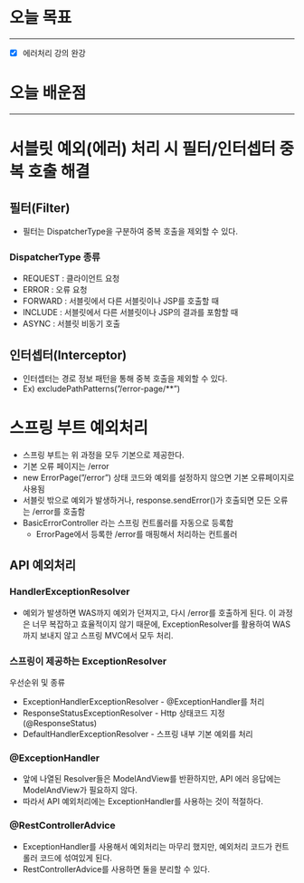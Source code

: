 # 오늘 목표

---

- [x]  에러처리 강의 완강

# 오늘 배운점

---

# 서블릿 예외(에러) 처리 시 필터/인터셉터 중복 호출 해결

## 필터(Filter)

- 필터는 DispatcherType을 구분하여 중복 호출을 제외할 수 있다.

### DispatcherType 종류

- REQUEST : 클라이언트 요청
- ERROR : 오류 요청
- FORWARD : 서블릿에서 다른 서블릿이나 JSP를 호출할 때
- INCLUDE : 서블릿에서 다른 서블릿이나 JSP의 결과를 포함할 때
- ASYNC : 서블릿 비동기 호출

## 인터셉터(Interceptor)

- 인터셉터는 경로 정보 패턴을 통해 중복 호출을 제외할 수 있다.
- Ex) excludePathPatterns(”/error-page/**”)

# 스프링 부트 예외처리

- 스프링 부트는 위 과정을 모두 기본으로 제공한다.
- 기본 오류 페이지는 /error
- new ErrorPage(”/error”) 상태 코드와 예외를 설정하지 않으면 기본 오류페이지로 사용됨
- 서블릿 밖으로 예외가 발생하거나, response.sendError()가 호출되면 모든 오류는 /error를 호출함
- BasicErrorController 라는 스프링 컨트롤러를 자동으로 등록함
    - ErrorPage에서 등록한 /error를 매핑해서 처리하는 컨트롤러

## API 예외처리

### HandlerExceptionResolver

- 예외가 발생하면 WAS까지 예외가 던져지고, 다시 /error를 호출하게 된다. 이 과정은 너무 복잡하고 효율적이지 않기 때문에, ExceptionResolver를 활용하여 WAS까지 보내지 않고 스프링 MVC에서 모두 처리.

### 스프링이 제공하는 ExceptionResolver

우선순위 및 종류

- ExceptionHandlerExceptionResolver - @ExceptionHandler를 처리
- ResponseStatusExceptionResolver - Http 상태코드 지정(@ResponseStatus)
- DefaultHandlerExceptionResolver - 스프링 내부 기본 예외를 처리

### @ExceptionHandler

- 앞에 나열된 Resolver들은 ModelAndView를 반환하지만, API 에러 응답에는 ModelAndView가 필요하지 않다.
- 따라서  API 예외처리에는 ExceptionHandler를 사용하는 것이 적절하다.

### @RestControllerAdvice

- ExceptionHandler를 사용해서 예외처리는 마무리 했지만, 예외처리 코드가 컨트롤러 코드에 섞여있게 된다.
- RestControllerAdvice를 사용하면 둘을 분리할 수 있다.